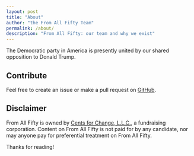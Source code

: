 ```yaml
---
layout: post
title: "About"
author: "the From All Fifty Team"
permalink: /about/
description: "From All Fifty: our team and why we exist"
---
```




The Democratic party in America is presently united by our shared opposition to Donald Trump.

## Contribute
Feel free to create an issue or make a pull request on [GitHub](https://github.com/chesterhow/tale).

## Disclaimer
From All Fifty is owned by [Cents for Change, L.L.C.](https://centsforchange.net), a fundraising corporation. Content on From All Fifty is not paid for by any candidate, nor may anyone pay for preferential treatment on From All Fifty.

Thanks for reading!
